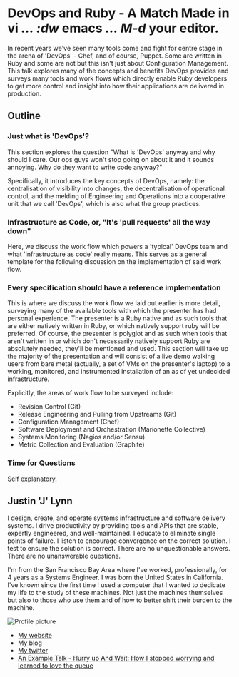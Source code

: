 # DevOps and Ruby - A Match Made in vi *... :dw* emacs *... M-d* your editor.

In recent years we've seen many tools come and fight for centre stage in the arena of
'DevOps' - Chef, and of course, Puppet. Some are written in Ruby and some are not but this 
isn't just about Configuration Management. This talk explores many of the concepts and benefits
DevOps provides and surveys many tools and work flows which directly enable Ruby developers to
get more control and insight into how their applications are delivered in production.

## Outline

### Just what is 'DevOps'?

This section explores the question "What is 'DevOps' anyway and why should I care. Our 
ops guys won't stop going on about it and it sounds annoying. Why do they want to write code anyway?"

Specifically, it introduces the key concepts of DevOps, namely: the 
centralisation of visibility into changes, the decentralisation of operational control,
and the melding of Engineering and Operations into a cooperative unit that we call 'DevOps', 
which is also what the group practices.

### Infrastructure as Code, or, "It's 'pull requests' all the way down"

Here, we discuss the work flow which powers a 'typical' DevOps team and what 
'infrastructure as code' really means. This serves as a general template for the following
discussion on the implementation of said work flow.

### Every specification should have a reference implementation

This is where we discuss the work flow we laid out earlier is more detail, surveying many of the
available tools with which the presenter has had personal experience. The presenter is
a Ruby native and as such tools that are either natively written in Ruby, or which 
natively support ruby will be preferred. Of course, the presenter is polyglot and as such when tools that aren't written
in or which don't necessarily natively support Ruby are absolutely needed, they'll be mentioned and used. This section
will take up the majority of the presentation and will consist of a live demo walking users from bare metal
(actually, a set of VMs on the presenter's laptop) to a working, monitored, and instrumented installation of
an as of yet undecided infrastructure.

Explicitly, the areas of work flow to be surveyed include:

* Revision Control (Git)
* Release Engineering and Pulling from Upstreams (Git)
* Configuration Management (Chef)
* Software Deployment and Orchestration (Marionette Collective)
* Systems Monitoring (Nagios and/or Sensu)
* Metric Collection and Evaluation (Graphite)

### Time for Questions

Self explanatory.

## Justin 'J' Lynn

I design, create, and operate systems infrastructure and software delivery systems.
I drive productivity by providing tools and APIs that are stable, expertly engineered, and well-maintained.
I educate to eliminate single points of failure.
I listen to encourage convergence on the correct solution.
I test to ensure the solution is correct.
There are no unquestionable answers.
There are no unanswerable questions.

I'm from the San Francisco Bay Area where I've worked, professionally, for 4 years as a Systems Engineer.
I was born the United States in California. I've known since the first time I used 
a computer that I wanted to dedicate my life to the study of these machines. Not just
the machines themselves but also to those who use them and of how
to better shift their burden to the machine.

![Profile picture](https://raw.github.com/rubyaustralia/rubyconfau-2013-cfp/master/justinlynn-devops_and_ruby/profile_picture.jpg)

- [My website](http://www.jaesharp.com/)
- [My blog](http://www.jaesharp.com/blog/)
- [My twitter](https://twitter.com/justinrwlynn)
- [An Example Talk - Hurry up And Wait: How I stopped worrying and learned to love the queue](http://www.youtube.com/watch?v=_lOW2MvBKRk)
